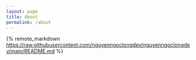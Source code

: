 ```yaml
---
layout: page
title: About
permalink: /about
---
```


{% remote_markdown https://raw.githubusercontent.com/nguyenngoclongdev/nguyenngoclongdev/main/README.md %}
